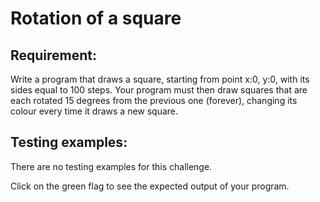 # Rotation of a square

## Requirement:

Write a program that draws a square, starting from point x:0, y:0, with its sides equal to 100 steps.
Your program must then draw squares that are each rotated 15 degrees from the previous one (forever), changing its colour every time it draws a new square.

## Testing examples:

There are no testing examples for this challenge.

Click on the green flag to see the expected output of your program.
